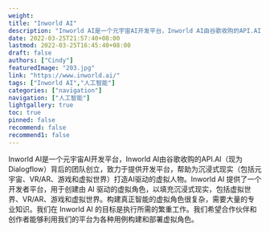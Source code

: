 ```yaml
---
weight: 
title: "Inworld AI"
description: "Inworld AI是一个元宇宙AI开发平台，Inworld AI由谷歌收购的API.AI（现为Dialogflow）背后的团队创立，致力于提供开发平台，帮助为沉浸式现实（包括元宇宙、VR/AR、游戏和虚拟世界）打造AI驱动的虚拟人物。"
date: 2022-03-25T21:57:40+08:00
lastmod: 2022-03-25T16:45:40+08:00
draft: false
authors: ["Cindy"]
featuredImage: "203.jpg"
link: "https://www.inworld.ai/"
tags: ["Inworld AI","人工智能"]
categories: ["navigation"]
navigation: ["人工智能"]
lightgallery: true
toc: true
pinned: false
recommend: false
recommend1: false
---
```

Inworld AI是一个元宇宙AI开发平台，Inworld AI由谷歌收购的API.AI（现为Dialogflow）背后的团队创立，致力于提供开发平台，帮助为沉浸式现实（包括元宇宙、VR/AR、游戏和虚拟世界）打造AI驱动的虚拟人物。Inworld AI 提供了一个开发者平台，用于创建由 AI 驱动的虚拟角色，以填充沉浸式现实，包括虚拟世界、VR/AR、游戏和虚拟世界。构建真正智能的虚拟角色很复杂，需要大量的专业知识。我们在 Inworld AI 的目标是执行所需的繁重工作。我们希望合作伙伴和创作者能够利用我们的平台为各种用例构建和部署虚拟角色。